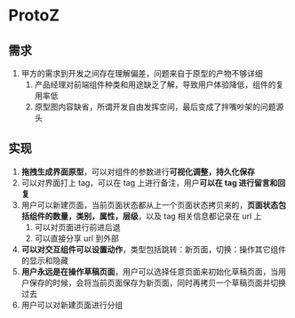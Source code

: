 # ProtoZ

## 需求

1. 甲方的需求到开发之间存在理解偏差，问题来自于原型的产物不够详细
   1. 产品经理对前端组件种类和用途缺乏了解，导致用户体验降低，组件的复用率低
   2. 原型图内容缺省，所谓开发自由发挥空间，最后变成了拌嘴吵架的问题源头

## 实现

1. **拖拽生成界面原型**，可以对组件的参数进行**可视化调整，持久化保存**
2. 可以对界面打上 tag，可以在 tag 上进行备注，用户**可以在 tag 进行留言和回复**
3. 用户可以新建页面，当前页面状态都从上一个页面状态拷贝来的，**页面状态包括组件的数量，类别，属性，层级**，以及 tag 相关信息都记录在 url 上
   1. 可以对页面进行前进后退
   2. 可以直接分享 url 到外部
4. **可以对交互组件可以设置动作**，类型包括跳转：新页面，切换：操作其它组件的显示和隐藏
5. **用户永远是在操作草稿页面**，用户可以选择任意页面来初始化草稿页面，当用户保存的时候，会将当前页面保存为新页面，同时再拷贝一个草稿页面并切换过去
6. 用户可以对新建页面进行分组
